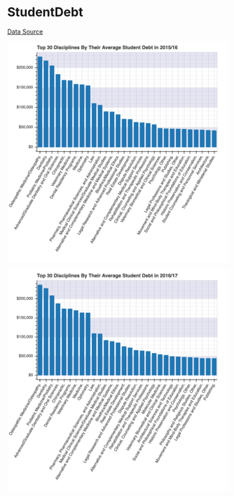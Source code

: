 # StudentDebt

[Data Source](https://collegescorecard.ed.gov/data/preliminary/)

![2015/2016](images/DiscipDebt1516.png "2015/2016")

![2016/2017](images/DiscipDebt1617.png "2016/2017")

